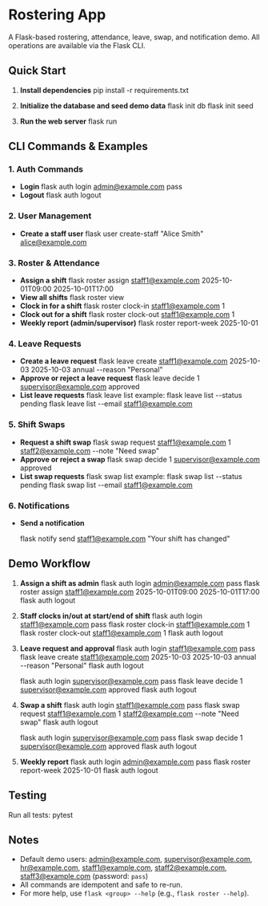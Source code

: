 # Rostering App

A Flask-based rostering, attendance, leave, swap, and notification demo. All operations are available via the Flask CLI.

## Quick Start

1. **Install dependencies**
   pip install -r requirements.txt

2. **Initialize the database and seed demo data**
   flask init db
   flask init seed

3. **Run the web server**
   flask run

## CLI Commands & Examples

### 1. Auth Commands

- **Login**
  flask auth login admin@example.com pass
- **Logout**
  flask auth logout

### 2. User Management

- **Create a staff user**
  flask user create-staff "Alice Smith" alice@example.com

### 3. Roster & Attendance

- **Assign a shift**
  flask roster assign staff1@example.com 2025-10-01T09:00 2025-10-01T17:00
- **View all shifts**
  flask roster view
- **Clock in for a shift**
  flask roster clock-in staff1@example.com 1
- **Clock out for a shift**
  flask roster clock-out staff1@example.com 1
- **Weekly report (admin/supervisor)**
  flask roster report-week 2025-10-01

### 4. Leave Requests

- **Create a leave request**
  flask leave create staff1@example.com 2025-10-03 2025-10-03 annual --reason "Personal"
- **Approve or reject a leave request**
  flask leave decide 1 supervisor@example.com approved
- **List leave requests**
  flask leave list
  example:
  flask leave list --status pending
  flask leave list --email staff1@example.com

### 5. Shift Swaps

- **Request a shift swap**
  flask swap request staff1@example.com 1 staff2@example.com --note "Need swap"
- **Approve or reject a swap**
  flask swap decide 1 supervisor@example.com approved
- **List swap requests**
  flask swap list
  example:
  flask swap list --status pending
  flask swap list --email staff1@example.com

### 6. Notifications

- **Send a notification**
  
  flask notify send staff1@example.com "Your shift has changed"
  

## Demo Workflow

1. **Assign a shift as admin**
   flask auth login admin@example.com pass
   flask roster assign staff1@example.com 2025-10-01T09:00 2025-10-01T17:00
   flask auth logout

2. **Staff clocks in/out at start/end of shift**
   flask auth login staff1@example.com pass
   flask roster clock-in staff1@example.com 1
   flask roster clock-out staff1@example.com 1
   flask auth logout

3. **Leave request and approval**
   flask auth login staff1@example.com pass
   flask leave create staff1@example.com 2025-10-03 2025-10-03 annual --reason "Personal"
   flask auth logout

   flask auth login supervisor@example.com pass
   flask leave decide 1 supervisor@example.com approved
   flask auth logout

4. **Swap a shift**
   flask auth login staff1@example.com pass
   flask swap request staff1@example.com 1 staff2@example.com --note "Need swap"
   flask auth logout

   flask auth login supervisor@example.com pass
   flask swap decide 1 supervisor@example.com approved
   flask auth logout

5. **Weekly report**
   flask auth login admin@example.com pass
   flask roster report-week 2025-10-01
   flask auth logout

## Testing

Run all tests:
pytest

## Notes

- Default demo users: admin@example.com, supervisor@example.com, hr@example.com, staff1@example.com, staff2@example.com, staff3@example.com (password: `pass`)
- All commands are idempotent and safe to re-run.
- For more help, use `flask <group> --help` (e.g., `flask roster --help`).